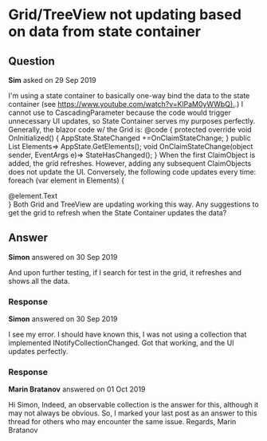 # Grid/TreeView not updating based on data from state container

## Question

**Sim** asked on 29 Sep 2019

I'm using a state container to basically one-way bind the data to the state container (see [https://www.youtube.com/watch?v=KlPaM0yWWbQ).](https://www.youtube.com/watch?v=KlPaM0yWWbQ).) I cannot use to CascadingParameter because the code would trigger unnecessary UI updates, so State Container serves my purposes perfectly. Generally, the blazor code w/ the Grid is: <TelerikGrid Data="@Elements" Sortable="true" FilterMode="Telerik.Blazor.GridFilterMode.FilterRow"> <GridColumns> <GridColumn Field="@(nameof(ClaimObject.Text))" Title="Text" /> </GridColumns> </TelerikGrid> @code { protected override void OnInitialized() { AppState.StateChanged +=OnClaimStateChange; } public List<ClaimObject> Elements=> AppState.GetElements(); void OnClaimStateChange(object sender, EventArgs e)=> StateHasChanged(); } When the first ClaimObject is added, the grid refreshes. However, adding any subsequent ClaimObjects does not update the UI. Conversely, the following code updates every time: foreach (var element in Elements) { <div>@element.Text</div> } Both Grid and TreeView are updating working this way. Any suggestions to get the grid to refresh when the State Container updates the data?

## Answer

**Simon** answered on 30 Sep 2019

And upon further testing, if I search for test in the grid, it refreshes and shows all the data.

### Response

**Simon** answered on 30 Sep 2019

I see my error. I should have known this, I was not using a collection that implemented INotifyCollectionChanged. Got that working, and the UI updates perfectly.

### Response

**Marin Bratanov** answered on 01 Oct 2019

Hi Simon, Indeed, an observable collection is the answer for this, although it may not always be obvious. So, I marked your last post as an answer to this thread for others who may encounter the same issue. Regards, Marin Bratanov
